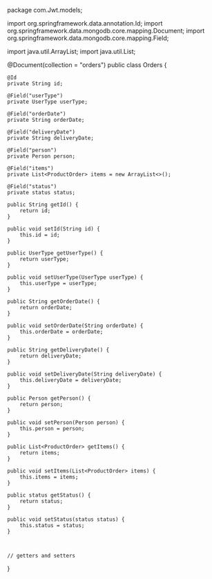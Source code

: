 package com.Jwt.models;

import org.springframework.data.annotation.Id;
import org.springframework.data.mongodb.core.mapping.Document;
import org.springframework.data.mongodb.core.mapping.Field;

import java.util.ArrayList;
import java.util.List;

@Document(collection = "orders")
public class Orders {

    @Id
    private String id;

    @Field("userType")
    private UserType userType;

    @Field("orderDate")
    private String orderDate;

    @Field("deliveryDate")
    private String deliveryDate;

    @Field("person")
    private Person person;

    @Field("items")
    private List<ProductOrder> items = new ArrayList<>();

    @Field("status")
    private status status;

	public String getId() {
		return id;
	}

	public void setId(String id) {
		this.id = id;
	}

	public UserType getUserType() {
		return userType;
	}

	public void setUserType(UserType userType) {
		this.userType = userType;
	}

	public String getOrderDate() {
		return orderDate;
	}

	public void setOrderDate(String orderDate) {
		this.orderDate = orderDate;
	}

	public String getDeliveryDate() {
		return deliveryDate;
	}

	public void setDeliveryDate(String deliveryDate) {
		this.deliveryDate = deliveryDate;
	}

	public Person getPerson() {
		return person;
	}

	public void setPerson(Person person) {
		this.person = person;
	}

	public List<ProductOrder> getItems() {
		return items;
	}

	public void setItems(List<ProductOrder> items) {
		this.items = items;
	}

	public status getStatus() {
		return status;
	}

	public void setStatus(status status) {
		this.status = status;
	}
	


    // getters and setters
    
}



